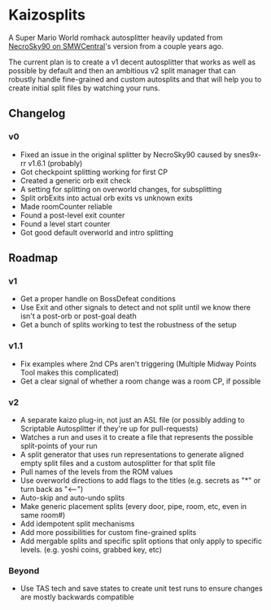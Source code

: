 # Kaizosplits

A Super Mario World romhack autosplitter heavily updated from [NecroSky90 on SMWCentral](https://www.smwcentral.net/?p=section&a=details&id=28606)'s version from a couple years ago.

The current plan is to create a v1 decent autosplitter that works as well as possible by default and then an ambitious v2 split manager that can robustly handle fine-grained and custom autosplits and that will help you to create initial split files by watching your runs.

## Changelog

### v0

- Fixed an issue in the original splitter by NecroSky90 caused by snes9x-rr v1.6.1 (probably)
- Got checkpoint splitting working for first CP
- Created a generic orb exit check
- A setting for splitting on overworld changes, for subsplitting
- Split orbExits into actual orb exits vs unknown exits
- Made roomCounter reliable
- Found a post-level exit counter
- Found a level start counter
- Got good default overworld and intro splitting

## Roadmap

### v1
- Get a proper handle on BossDefeat conditions
- Use Exit and other signals to detect and not split until we know there isn't a post-orb or post-goal death
- Get a bunch of splits working to test the robustness of the setup

### v1.1
- Fix examples where 2nd CPs aren't triggering (Multiple Midway Points Tool makes this complicated)
- Get a clear signal of whether a room change was a room CP, if possible

### v2
- A separate kaizo plug-in, not just an ASL file (or possibly adding to Scriptable Autosplitter if they're up for pull-requests)
- Watches a run and uses it to create a file that represents the possible split-points of your run
- A split generator that uses run representations to generate aligned empty split files and a custom autosplitter for that split file
- Pull names of the levels from the ROM values
- Use overworld directions to add flags to the titles (e.g. secrets as "*" or turn back as "<--")
- Auto-skip and auto-undo splits
- Make generic placement splits (every door, pipe, room, etc, even in same room#)
- Add idempotent split mechanisms
- Add more possibilities for custom fine-grained splits
- Add mergable splits and specific split options that only apply to specific levels. (e.g. yoshi coins, grabbed key, etc)

### Beyond
- Use TAS tech and save states to create unit test runs to ensure changes are mostly backwards compatible
